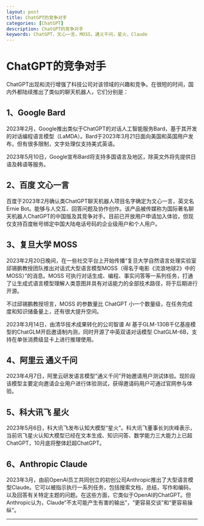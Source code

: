 ```yaml
---
layout: post
title: ChatGPT的竞争对手
categories: [ChatGPT]
description: ChatGPT的竞争对手
keywords: ChatGPT，文心一言，MOSS，通义千问，星火，Claude
---
```


# ChatGPT的竞争对手

ChatGPT出现和流行增强了科技公司对该领域的兴趣和竞争。在很短的时间，国内外都陆续推出了类似的聊天机器人，它们分别是：

## 1、Google Bard

2023年2月，Google推出类似于ChatGPT的对话人工智能服务Bard，基于其开发的对话编程语言模型（LaMDA）。Bard于2023年3月21日面向美国和英国用户发布，但有很多限制，文字处理仅支持美式英语。

2023年5月10日，Google宣布Bard将支持多国语言及地区，除英文外将先提供日语及韩语等服务。

## 2、百度 文心一言

百度于2023年2月确认类ChatGPT聊天机器人项目名字确定为文心一言，英文名Ernie Bot。能够与人交互、回答问题及协作创作。该产品被传媒称为国际著名聊天机器人ChatGPT的中国版及其竞争对手。目前已开放用户申请加入体验，但现仅支持百度帐号绑定中国大陆电话号码的企业级用户和个人用户。

## 3、复旦大学 MOSS

2023年2月20日晚间，在一些社交平台上开始传播“复旦大学自然语言处理实验室邱锡鹏教授团队推出对话式大型语言模型MOSS（得名于电影《流浪地球2》中的MOSS）”的消息。MOSS 可执行对话生成、编程、事实问答等一系列任务，打通了让生成式语言模型理解人类意图并具有对话能力的全部技术路径，将于后期进行开源。

不过邱锡鹏教授坦言，MOSS 的参数量比 ChatGPT 小一个数量级，在任务完成度和知识储备量上，还有很大提升空间。

2023年3月14日，由清华技术成果转化的公司智谱 AI 基于GLM-130B千亿基座模型的ChatGLM开启邀请制内测，同时开源了中英双语对话模型 ChatGLM-6B，支持在单张消费级显卡上进行推理使用。

## 4、阿里云 通义千问

2023年4月7日，阿里云研发语言模型“通义千问”开始邀请用户测试体验。现阶段该模型主要定向邀请企业用户进行体验测试，获得邀请码用户可通过官网参与体验。

## 5、科大讯飞 星火

2023年5月6日，科大讯飞发布认知大模型“星火”。科大讯飞董事长刘庆峰表示，当前讯飞星火认知大模型已经在文本生成、知识问答、数学能力三大能力上已超ChatGPT，10月底将整体赶超ChatGPT。

## 6、Anthropic Claude

2023年3月，由前OpenAI员工共同创立的初创公司Anthropic推出了大型语言模型Claude。它可以被指示执行一系列任务，包括搜索文档，总结，写作和编码，以及回答有关特定主题的问题。在这些方面，它类似于OpenAI的ChatGPT。但Anthropic认为，Claude“不太可能产生有害的输出”，“更容易交谈”和“更容易操纵”。

*****


